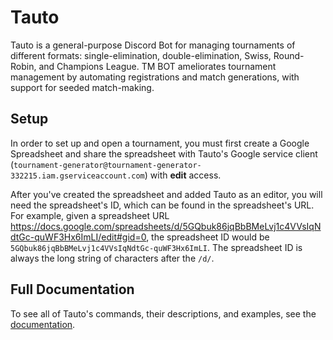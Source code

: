 # Tauto

Tauto is a general-purpose Discord Bot for managing tournaments of different formats: single-elimination, double-elimination, Swiss, Round-Robin, and Champions League. TM BOT ameliorates tournament management by automating registrations and match generations, with support for seeded match-making.

## Setup

In order to set up and open a tournament, you must first create a Google Spreadsheet and share the spreadsheet with Tauto's Google service client (`tournament-generator@tournament-generator-332215.iam.gserviceaccount.com`) with **edit** access.

After you've created the spreadsheet and added Tauto as an editor, you will need the spreadsheet's ID, which can be found in the spreadsheet's URL. For example, given a spreadsheet URL https://docs.google.com/spreadsheets/d/5GQbuk86jqBbBMeLvj1c4VVsIqNdtGc-quWF3Hx6ImLI/edit#gid=0, the spreadsheet ID would be `5GQbuk86jqBbBMeLvj1c4VVsIqNdtGc-quWF3Hx6ImLI`. The spreadsheet ID is always the long string of characters after the `/d/`.

## Full Documentation

To see all of Tauto's commands, their descriptions, and examples, see the [documentation](https://www.github.com/camelwater/tauto/wiki).
